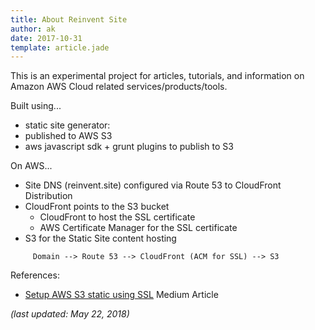 ```yaml
---
title: About Reinvent Site
author: ak
date: 2017-10-31
template: article.jade
---
```


This is an experimental project for articles, tutorials, and information on Amazon AWS Cloud related services/products/tools.

Built using...

- static site generator: <wintersmith>
- published to AWS S3
- aws javascript sdk + grunt plugins to publish to S3

On AWS...

- Site DNS (reinvent.site) configured via Route 53 to CloudFront Distribution
- CloudFront points to the S3 bucket
  - CloudFront to host the SSL certificate
  - AWS Certificate Manager for the SSL certificate
- S3 for the Static Site content hosting

``` 
     Domain --> Route 53 --> CloudFront (ACM for SSL) --> S3 
```


References:

- [Setup AWS S3 static using SSL](https://medium.com/@sbuckpesch/setup-aws-s3-static-website-hosting-using-ssl-acm-34d41d32e394) Medium Article

_(last updated: May 22, 2018)_
